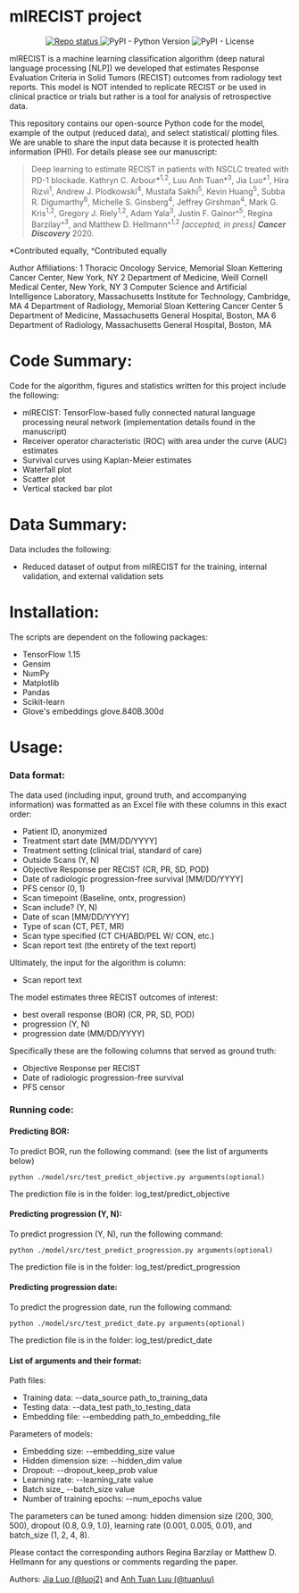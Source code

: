 # mlRECIST project

<!-- Information badges -->
<p align="center">
    <a href="https://www.repostatus.org/#active">
    <img alt="Repo status" src="https://www.repostatus.org/badges/latest/inactive.svg" />
  </a>
  <img alt="PyPI - Python Version" src="https://img.shields.io/pypi/pyversions/dedalus">
  <img alt="PyPI - License" src="https://img.shields.io/pypi/l/dedalus">
</p>

mlRECIST is a machine learning classification algorithm (deep natural language processing [NLP]) we developed that estimates Response Evaluation Criteria in Solid Tumors (RECIST) outcomes from radiology text reports. This model is NOT intended to replicate RECIST or be used in clinical practice or trials but rather is a tool for analysis of retrospective data. 

This repository contains our open-source Python code for the model, example of the output (reduced data), and select statistical/ plotting files. We are unable to share the input data because it is protected health information (PHI). For details please see our manuscript:

>Deep learning to estimate RECIST in patients with NSCLC treated with PD-1 blockade. 
>Kathryn C. Arbour*<sup>1,2</sup>, Luu Anh Tuan*<sup>3</sup>, Jia Luo*<sup>1</sup>, Hira Rizvi<sup>1</sup>, Andrew J. Plodkowski<sup>4</sup>, Mustafa Sakhi<sup>5</sup>, Kevin Huang<sup>5</sup>, Subba R. Digumarthy<sup>6</sup>, Michelle S. Ginsberg<sup>4</sup>, Jeffrey Girshman<sup>4</sup>, Mark G. Kris<sup>1,2</sup>, Gregory J. Riely<sup>1,2</sup>, Adam Yala<sup>3</sup>, Justin F. Gainor^<sup>5</sup>, Regina Barzilay^<sup>3</sup>, and Matthew D. Hellmann^<sup>1,2</sup> <i>[accepted, in press] <b>Cancer Discovery</i></b> 2020.

*Contributed equally, ^Contributed equally 

Author Affiliations: 
1 Thoracic Oncology Service, Memorial Sloan Kettering Cancer Center, New York, NY
2 Department of Medicine, Weill Cornell Medical Center, New York, NY
3 Computer Science and Artificial Intelligence Laboratory, Massachusetts Institute for Technology, Cambridge, MA
4 Department of Radiology, Memorial Sloan Kettering Cancer Center 
5 Department of Medicine, Massachusetts General Hospital, Boston, MA
6 Department of Radiology, Massachusetts General Hospital, Boston, MA

# Code Summary:
Code for the algorithm, figures and statistics written for this project include the following:
* mlRECIST: TensorFlow-based fully connected natural language processing neural network (implementation details found in the manuscript)
* Receiver operator characteristic (ROC) with area under the curve (AUC) estimates
* Survival curves using Kaplan-Meier estimates
* Waterfall plot
* Scatter plot
* Vertical stacked bar plot

# Data Summary:
Data includes the following:
* Reduced dataset of output from mlRECIST for the training, internal validation, and external validation sets

# Installation:
The scripts are dependent on the following packages:
* TensorFlow 1.15
* Gensim
* NumPy
* Matplotlib
* Pandas
* Scikit-learn
* Glove's embeddings glove.840B.300d

# Usage:

### Data format: 
The data used (including input, ground truth, and accompanying information) was formatted as an Excel file with these columns in this exact order:
* Patient ID, anonymized 
* Treatment start date [MM/DD/YYYY]
* Treatment setting (clinical trial, standard of care)
* Outside Scans	(Y, N)
* Objective Response per RECIST (CR, PR, SD, POD)
* Date of radiologic progression-free survival [MM/DD/YYYY]
* PFS censor (0, 1)
* Scan timepoint (Baseline, ontx, progression)
* Scan include? (Y, N)
* Date of scan [MM/DD/YYYY]
* Type of scan (CT, PET, MR)
* Scan type specified (CT CH/ABD/PEL W/ CON, etc.)
* Scan report text (the entirety of the text report)

Ultimately, the input for the algorithm is column:
* Scan report text

The model estimates three RECIST outcomes of interest: 
* best overall response (BOR) (CR, PR, SD, POD)
* progression (Y, N)
* progression date (MM/DD/YYYY)

Specifically these are the following columns that served as ground truth:
* Objective Response per RECIST
* Date of radiologic progression-free survival
* PFS censor

### Running code:

#### Predicting BOR: 
To predict BOR, run the following command: (see the list of arguments below)

    python ./model/src/test_predict_objective.py arguments(optional)

The prediction file is in the folder: log_test/predict_objective

#### Predicting progression (Y, N): 
To predict progression (Y, N), run the following command:

    python ./model/src/test_predict_progression.py arguments(optional)

The prediction file is in the folder: log_test/predict_progression

#### Predicting progression date: 
To predict the progression date, run the following command:

    python ./model/src/test_predict_date.py arguments(optional)

The prediction file is in the folder: log_test/predict_date

#### List of arguments and their format:

Path files:
* Training data: --data_source path_to_training_data
* Testing data: --data_test path_to_testing_data
* Embedding file: --embedding path_to_embedding_file

Parameters of models:
* Embedding size: --embedding_size value 
* Hidden dimension size: --hidden_dim value
* Dropout: --dropout_keep_prob value
* Learning rate: --learning_rate value
* Batch size_ --batch_size value
* Number of training  epochs: --num_epochs value

The parameters can be tuned among: hidden dimension size (200, 300, 500), dropout (0.8, 0.9, 1.0), learning rate (0.001, 0.005, 0.01), and batch_size (1, 2, 4, 8). 

Please contact the corresponding authors Regina Barzilay or Matthew D. Hellmann for any questions or comments regarding the paper.

Authors: [Jia Luo (@luoj2)](https://github.com/luoj2/) and [Anh Tuan Luu (@tuanluu)](https://github.com/tuanluu)


